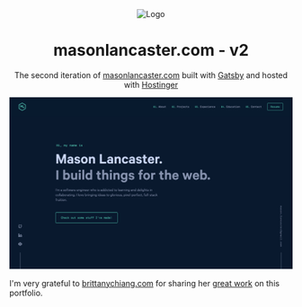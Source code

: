 <div align="center">
  <img alt="Logo" src="https://raw.githubusercontent.com/masomaster/portfolio-v2/main/src/images/logo.png" width="100" />
</div>
<h1 align="center">
  masonlancaster.com - v2
</h1>
<p align="center">
  The second iteration of <a href="https://masonlancaster.com" target="_blank">masonlancaster.com</a> built with <a href="https://www.gatsbyjs.org/" target="_blank">Gatsby</a> and hosted with <a href="https://www.hostinger.com/" target="_blank">Hostinger</a>
</p>

![demo](https://raw.githubusercontent.com/masomaster/portfolio-v2/main/src/images/demo.png)

I'm very grateful to [brittanychiang.com](https://brittanychiang.com) for sharing her [great work](https://github.com/bchiang7/v4) on this portfolio.
